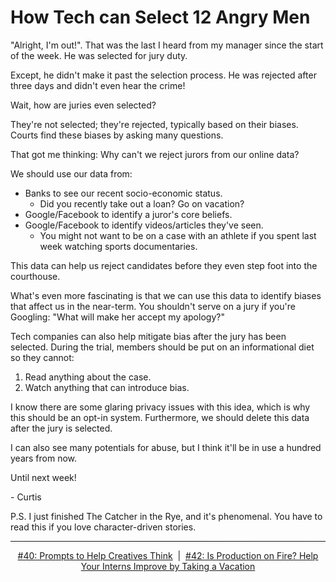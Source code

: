 # How Tech can Select 12 Angry Men

"Alright, I'm out!". That was the last I heard from my manager since the start of the week. He was selected for jury duty.

Except, he didn't make it past the selection process. He was rejected after three days and didn't even hear the crime!

Wait, how are juries even selected?

They're not selected; they're rejected, typically based on their biases. Courts find these biases by asking many questions.

That got me thinking: Why can't we reject jurors from our online data?

We should use our data from:

- Banks to see our recent socio-economic status.
  - Did you recently take out a loan? Go on vacation?
- Google/Facebook to identify a juror's core beliefs.
- Google/Facebook to identify videos/articles they've seen.
  - You might not want to be on a case with an athlete if you spent last week watching sports documentaries.

This data can help us reject candidates before they even step foot into the courthouse.

What's even more fascinating is that we can use this data to identify biases that affect us in the near-term. You shouldn't serve on a jury if you're Googling: "What will make her accept my apology?"

Tech companies can also help mitigate bias after the jury has been selected. During the trial, members should be put on an informational diet so they cannot:

1. Read anything about the case.
2. Watch anything that can introduce bias.

I know there are some glaring privacy issues with this idea, which is why this should be an opt-in system. Furthermore, we should delete this data after the jury is selected.

I can also see many potentials for abuse, but I think it'll be in use a hundred years from now.

Until next week!

\- Curtis

P.S. I just finished The Catcher in the Rye, and it's phenomenal. You have to read this if you love character-driven stories.

<!--START OF FOOTER-->
<hr style="margin-top:9px;height:1px;border: 0;background-image: linear-gradient(to right, rgba(0, 0, 0, 0.0), rgba(0, 0, 0, 0.5),rgba(0, 0, 0, 0.0));">
<!--START OF ISSUE NAVIGATION LINKS-->
<p align="center"><a href='040_prompts_to_help_creatives_think.md'>#40: Prompts to Help Creatives Think</a>&nbsp;&nbsp;|&nbsp;&nbsp;<a href='042_is_production_on_fire_help_your_interns_improve_by_taking_a_vacation.md'>#42: Is Production on Fire? Help Your Interns Improve by Taking a Vacation</a></p>
<!--START OF ISSUE NAVIGATION LINKS-->
<!--END OF FOOTER-->
